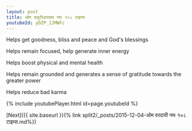 ```yaml
---
layout: post
title: ओम ड्युटीधारख्या नमः १०८ टाइम्स
youtubeId: yDZP_1JMWFc
---
```

 
 
Helps get goodness, bliss and peace and God's blessings
 
Helps remain focused, help generate inner energy 
 
Helps boost physical and mental health 
 
Helps remain grounded and generates a sense of gratitude towards the greater power 
 
Helps reduce bad karma
 
 
 
 


{% include youtubePlayer.html id=page.youtubeId %}
 
[Next]({{ site.baseurl }}{% link  split2/_posts/2015-12-04-ओम वरदायी नमः १०८ टाइम्स.md%})
 
